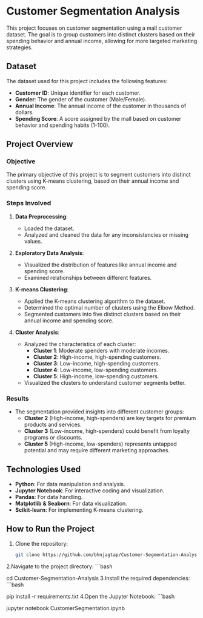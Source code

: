 # Customer Segmentation Analysis

This project focuses on customer segmentation using a mall customer dataset. The goal is to group customers into distinct clusters based on their spending behavior and annual income, allowing for more targeted marketing strategies.

## Dataset

The dataset used for this project includes the following features:
- **Customer ID**: Unique identifier for each customer.
- **Gender**: The gender of the customer (Male/Female).
- **Annual Income**: The annual income of the customer in thousands of dollars.
- **Spending Score**: A score assigned by the mall based on customer behavior and spending habits (1-100).

## Project Overview

### Objective
The primary objective of this project is to segment customers into distinct clusters using K-means clustering, based on their annual income and spending score.

### Steps Involved
1. **Data Preprocessing**: 
   - Loaded the dataset.
   - Analyzed and cleaned the data for any inconsistencies or missing values.

2. **Exploratory Data Analysis**:
   - Visualized the distribution of features like annual income and spending score.
   - Examined relationships between different features.

3. **K-means Clustering**:
   - Applied the K-means clustering algorithm to the dataset.
   - Determined the optimal number of clusters using the Elbow Method.
   - Segmented customers into five distinct clusters based on their annual income and spending score.

4. **Cluster Analysis**:
   - Analyzed the characteristics of each cluster:
     - **Cluster 1**: Moderate spenders with moderate incomes.
     - **Cluster 2**: High-income, high-spending customers.
     - **Cluster 3**: Low-income, high-spending customers.
     - **Cluster 4**: Low-income, low-spending customers.
     - **Cluster 5**: High-income, low-spending customers.
   - Visualized the clusters to understand customer segments better.

### Results
- The segmentation provided insights into different customer groups:
  - **Cluster 2** (High-income, high-spenders) are key targets for premium products and services.
  - **Cluster 3** (Low-income, high-spenders) could benefit from loyalty programs or discounts.
  - **Cluster 5** (High-income, low-spenders) represents untapped potential and may require different marketing approaches.

## Technologies Used
- **Python**: For data manipulation and analysis.
- **Jupyter Notebook**: For interactive coding and visualization.
- **Pandas**: For data handling.
- **Matplotlib & Seaborn**: For data visualization.
- **Scikit-learn**: For implementing K-means clustering.

## How to Run the Project
1. Clone the repository:
   ```bash
   git clone https://github.com/bhnjagtap/Customer-Segmentation-Analysis.git
2.Navigate to the project directory:
      ```bash

   cd Customer-Segmentation-Analysis
3.Install the required dependencies:
      ```bash

   pip install -r requirements.txt
4.Open the Jupyter Notebook:
      ```bash

   jupyter notebook CustomerSegmentation.ipynb
